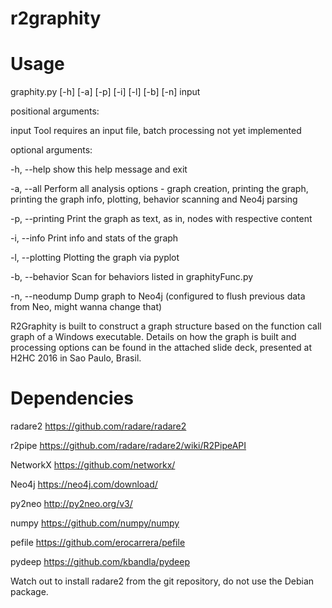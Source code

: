 # r2graphity

Usage
=====

graphity.py [-h] [-a] [-p] [-i] [-l] [-b] [-n] input


positional arguments:

  input           Tool requires an input file, batch processing not yet implemented


optional arguments:

  -h, --help      show this help message and exit
  
  -a, --all       Perform all analysis options - graph creation, printing the graph, printing the graph info, plotting, behavior scanning and Neo4j parsing
  
  -p, --printing  Print the graph as text, as in, nodes with respective content
  
  -i, --info      Print info and stats of the graph
  
  -l, --plotting  Plotting the graph via pyplot
  
  -b, --behavior  Scan for behaviors listed in graphityFunc.py
  
  -n, --neodump   Dump graph to Neo4j (configured to flush previous data from Neo, might wanna change that)
  


R2Graphity is built to construct a graph structure based on the function call graph of a Windows executable. Details on how the graph is built and processing options can be found in the attached slide deck, presented at H2HC 2016 in Sao Paulo, Brasil. 


Dependencies
============

radare2		https://github.com/radare/radare2

r2pipe		https://github.com/radare/radare2/wiki/R2PipeAPI

NetworkX		https://github.com/networkx/

Neo4j			https://neo4j.com/download/

py2neo		http://py2neo.org/v3/

numpy			https://github.com/numpy/numpy

pefile		https://github.com/erocarrera/pefile

pydeep		https://github.com/kbandla/pydeep


Watch out to install radare2 from the git repository, do not use the Debian package. 
